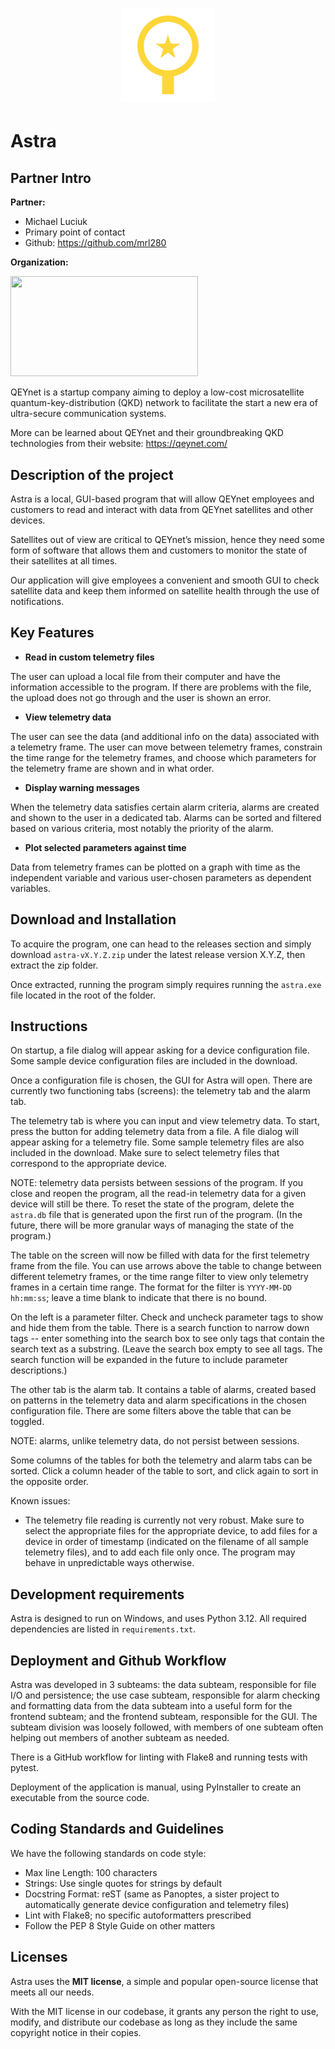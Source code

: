 ​
<h1 align="center">
<img src="logo.png" width="150">
</h1>

# Astra 

## Partner Intro
**Partner:**
* Michael Luciuk
* Primary point of contact
* Github: https://github.com/mrl280

**Organization:**

<p>
 <img width="300" height="160" src="https://images.squarespace-cdn.com/content/v1/5a837cb7d74cffca72977a29/1518672294226-XPZ4FOYONO9PKB0DX8AC/QEYnet+logo_final-+iteration+2.png">
</p>

QEYnet is a startup company aiming to deploy a low-cost microsatellite quantum-key-distribution (QKD) network to facilitate the start a new era of ultra-secure communication systems.

More can be learned about QEYnet and their groundbreaking QKD technologies from their website: https://qeynet.com/

## Description of the project

Astra is a local, GUI-based program that will allow QEYnet employees and customers to read and interact with data from QEYnet satellites and other devices.

Satellites out of view are critical to QEYnet’s mission, hence they need some form of software that allows them and customers to monitor the state of their satellites at all times.

Our application will give employees a convenient and smooth GUI to check satellite data and keep them informed on satellite health through the use of notifications.

## Key Features

* **Read in custom telemetry files**

The user can upload a local file from their computer and have the information accessible to the program. If there are problems with the file, the upload does not go through and the user is shown an error.

* **View telemetry data**

The user can see the data (and additional info on the data) associated with a telemetry frame. The user can move between telemetry frames, constrain the time range for the telemetry frames, and choose which parameters for the telemetry frame are shown and in what order.

* **Display warning messages**

When the telemetry data satisfies certain alarm criteria, alarms are created and shown to the user in a dedicated tab. Alarms can be sorted and filtered based on various criteria, most notably the priority of the alarm.

* **Plot selected parameters against time**

Data from telemetry frames can be plotted on a graph with time as the independent variable and various user-chosen parameters as dependent variables.

## Download and Installation

To acquire the program, one can head to the releases section and simply download `astra-vX.Y.Z.zip` under the latest release version X.Y.Z, then extract the zip folder.

Once extracted, running the program simply requires running the `astra.exe` file located in the root of the folder.

## Instructions

On startup, a file dialog will appear asking for a device configuration file. Some sample device configuration files are included in the download.

Once a configuration file is chosen, the GUI for Astra will open. There are currently two functioning tabs (screens): the telemetry tab and the alarm tab.

The telemetry tab is where you can input and view telemetry data. To start, press the button for adding telemetry data from a file. A file dialog will appear asking for a telemetry file. Some sample telemetry files are also included in the download. Make sure to select telemetry files that correspond to the appropriate device.

NOTE: telemetry data persists between sessions of the program. If you close and reopen the program, all the read-in telemetry data for a given device will still be there. To reset the state of the program, delete the `astra.db` file that is generated upon the first run of the program. (In the future, there will be more granular ways of managing the state of the program.)

The table on the screen will now be filled with data for the first telemetry frame from the file. You can use arrows above the table to change between different telemetry frames, or the time range filter to view only telemetry frames in a certain time range. The format for the filter is `YYYY-MM-DD hh:mm:ss`; leave a time blank to indicate that there is no bound.

On the left is a parameter filter. Check and uncheck parameter tags to show and hide them from the table. There is a search function to narrow down tags -- enter something into the search box to see only tags that contain the search text as a substring. (Leave the search box empty to see all tags. The search function will be expanded in the future to include parameter descriptions.)

The other tab is the alarm tab. It contains a table of alarms, created based on patterns in the telemetry data and alarm specifications in the chosen configuration file. There are some filters above the table that can be toggled.

NOTE: alarms, unlike telemetry data, do not persist between sessions.

Some columns of the tables for both the telemetry and alarm tabs can be sorted. Click a column header of the table to sort, and click again to sort in the opposite order.

Known issues:
- The telemetry file reading is currently not very robust. Make sure to select the appropriate files for the appropriate device, to add files for a device in order of timestamp (indicated on the filename of all sample telemetry files), and to add each file only once. The program may behave in unpredictable ways otherwise.
 
 ## Development requirements

Astra is designed to run on Windows, and uses Python 3.12. All required dependencies are listed in `requirements.txt`.
 
 ## Deployment and Github Workflow

Astra was developed in 3 subteams: the data subteam, responsible for file I/O and persistence; the use case subteam, responsible for alarm checking and formatting data from the data subteam into a useful form for the frontend subteam; and the frontend subteam, responsible for the GUI. The subteam division was loosely followed, with members of one subteam often helping out members of another subteam as needed.

There is a GitHub workflow for linting with Flake8 and running tests with pytest.

Deployment of the application is manual, using PyInstaller to create an executable from the source code.

 ## Coding Standards and Guidelines

We have the following standards on code style:
* Max line Length: 100 characters
* Strings: Use single quotes for strings by default
* Docstring Format: reST (same as Panoptes, a sister project to automatically generate device configuration and telemetry files)
* Lint with Flake8; no specific autoformatters prescribed
* Follow the PEP 8 Style Guide on other matters

 ## Licenses 

Astra uses the **MIT license**, a simple and popular open-source license that meets all our needs.

With the MIT license in our codebase, it grants any person the right to use, modify, and distribute our codebase as long as they include the same copyright notice in their copies.
